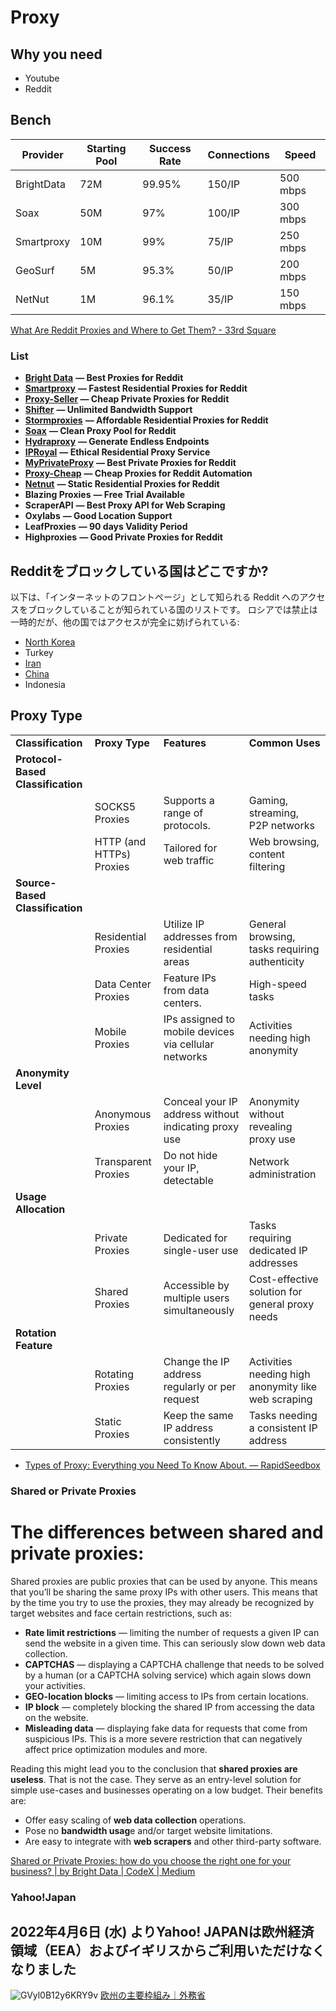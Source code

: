 # Proxy 


## Why you need

- Youtube 
- Reddit



## Bench

| Provider   | Starting Pool | Success Rate | Connections | Speed    |
| ---------- | ------------- | ------------ | ----------- | -------- |
| BrightData | 72M           | 99.95%       | 150/IP      | 500 mbps |
| Soax       | 50M           | 97%          | 100/IP      | 300 mbps |
| Smartproxy | 10M           | 99%          | 75/IP       | 250 mbps |
| GeoSurf    | 5M            | 95.3%        | 50/IP       | 200 mbps |
| NetNut     | 1M            | 96.1%        | 35/IP       | 150 mbps |
[What Are Reddit Proxies and Where to Get Them? - 33rd Square](https://www.33rdsquare.com/what-are-reddit-proxies-and-where-to-get-them/)

### List 

- [**Bright Data**](https://www.rickyspears.com/go/brightdata/) **— Best Proxies for Reddit**
- [**Smartproxy**](https://www.rickyspears.com/go/smartproxy/) **— Fastest Residential Proxies for Reddit**
- **[Proxy-Seller](https://www.rickyspears.com/go/proxy-seller) — Cheap Private Proxies for Reddit**
- [**Shifter**](https://www.rickyspears.com/go/shifter/) **— Unlimited Bandwidth Support**
- [**Stormproxies**](https://www.rickyspears.com/go/stormproxies/) **— Affordable Residential Proxies for Reddit**
- [**Soax**](https://www.rickyspears.com/go/soax/) **— Clean Proxy Pool for Reddit**
- [**Hydraproxy**](https://www.rickyspears.com/go/hydraproxy/) **— Generate Endless Endpoints**
- [**IPRoyal**](https://www.rickyspears.com/go/iproyal/) **— Ethical Residential Proxy Service**
- [**MyPrivateProxy**](https://www.rickyspears.com/go/myprivateproxy/) **— Best Private Proxies for Reddit**
- [**Proxy-Cheap**](https://www.rickyspears.com/go/proxy-cheap/) **— Cheap Proxies for Reddit Automation**
- [**Netnut**](https://www.rickyspears.com/go/netnut/) **— Static Residential Proxies for Reddit**
- **Blazing Proxies** **— Free Trial Available**
- **ScraperAPI** **— Best Proxy API for Web Scraping**
- **Oxylabs** **— Good Location Support**
- **LeafProxies** **— 90 days Validity Period**
- **Highproxies** **— Good Private Proxies for Reddit**

## Redditをブロックしている国はどこですか?

以下は、「インターネットのフロントページ」として知られる Reddit へのアクセスをブロックしていることが知られている国のリストです。 ロシアでは禁止は一時的だが、他の国ではアクセスが完全に妨げられている:

- [North Korea](https://www.comparitech.com/blog/vpn-privacy/north-korea-cyber-profile/)
- Turkey
- [Iran](https://www.comparitech.com/privacy-security-tools/blockediniran/)
- [China](https://www.comparitech.com/blog/vpn-privacy/whats-the-best-vpn-for-china-5-that-still-work-in-2016/)
- Indonesia


## Proxy Type

|                                   |                          |                                                      |                                                     |
| --------------------------------- | ------------------------ | ---------------------------------------------------- | --------------------------------------------------- |
| **Classification**                | **Proxy Type**           | **Features**                                         | **Common Uses**                                     |
| **Protocol-Based Classification** |                          |                                                      |                                                     |
|                                   | SOCKS5 Proxies           | Supports a range of protocols.                       | Gaming, streaming, P2P networks                     |
|                                   | HTTP (and HTTPs) Proxies | Tailored for web traffic                             | Web browsing, content filtering                     |
| **Source-Based Classification**   |                          |                                                      |                                                     |
|                                   | Residential Proxies      | Utilize IP addresses from residential areas          | General browsing, tasks requiring authenticity      |
|                                   | Data Center Proxies      | Feature IPs from data centers.                       | High-speed tasks                                    |
|                                   | Mobile Proxies           | IPs assigned to mobile devices via cellular networks | Activities needing high anonymity                   |
| **Anonymity Level**               |                          |                                                      |                                                     |
|                                   | Anonymous Proxies        | Conceal your IP address without indicating proxy use | Anonymity without revealing proxy use               |
|                                   | Transparent Proxies      | Do not hide your IP, detectable                      | Network administration                              |
| **Usage Allocation**              |                          |                                                      |                                                     |
|                                   | Private Proxies          | Dedicated for single-user use                        | Tasks requiring dedicated IP addresses              |
|                                   | Shared Proxies           | Accessible by multiple users simultaneously          | Cost-effective solution for general proxy needs     |
| **Rotation Feature**              |                          |                                                      |                                                     |
|                                   | Rotating Proxies         | Change the IP address regularly or per request       | Activities needing high anonymity like web scraping |
|                                   | Static Proxies           | Keep the same IP address consistently                | Tasks needing a consistent IP address               |

- [Types of Proxy: Everything you Need To Know About. — RapidSeedbox](https://www.rapidseedbox.com/blog/types-of-proxy)


### Shared or Private Proxies

# The differences between shared and private proxies:

Shared proxies are public proxies that can be used by anyone. This means that you’ll be sharing the same proxy IPs with other users. This means that by the time you try to use the proxies, they may already be recognized by target websites and face certain restrictions, such as:

- **Rate limit restrictions** — limiting the number of requests a given IP can send the website in a given time. This can seriously slow down web data collection.
- **CAPTCHAS** — displaying a CAPTCHA challenge that needs to be solved by a human (or a CAPTCHA solving service) which again slows down your activities.
- **GEO-location blocks** — limiting access to IPs from certain locations.
- **IP block** — completely blocking the shared IP from accessing the data on the website.
- **Misleading data** — displaying fake data for requests that come from suspicious IPs. This is a more severe restriction that can negatively affect price optimization modules and more.

Reading this might lead you to the conclusion that **shared proxies are useless**. That is not the case. They serve as an entry-level solution for simple use-cases and businesses operating on a low budget. Their benefits are:

- Offer easy scaling of **web data collection** operations.
- Pose no **bandwidth usag**e and/or target website limitations.
- Are easy to integrate with **web scrapers** and other third-party software.

[Shared or Private Proxies: how do you choose the right one for your business? | by Bright Data | CodeX | Medium](https://medium.com/codex/shared-or-private-proxies-how-do-you-choose-the-right-one-for-your-business-16a821dddf80)


### Yahoo!Japan

## 2022年4月6日 (水) よりYahoo! JAPANは欧州経済領域（EEA）およびイギリスからご利用いただけなくなりました


![GVyl0B12y6KRY9v](https://i.imgur.com/xwzLjQC.png)
[欧州の主要枠組み｜外務省](https://www.mofa.go.jp/mofaj/area/osce/s_kikou.html)